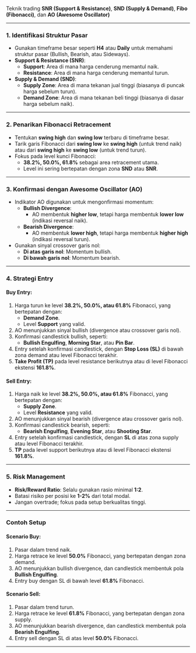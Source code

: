 Teknik trading **SNR (Support & Resistance)**, **SND (Supply & Demand)**, **Fibo (Fibonacci)**, dan **AO (Awesome Oscillator)** 

---

### **1. Identifikasi Struktur Pasar**
- Gunakan timeframe besar seperti **H4** atau **Daily** untuk memahami struktur pasar (Bullish, Bearish, atau Sideways).
- **Support & Resistance (SNR)**:
  - **Support**: Area di mana harga cenderung memantul naik.
  - **Resistance**: Area di mana harga cenderung memantul turun.
- **Supply & Demand (SND)**:
  - **Supply Zone**: Area di mana tekanan jual tinggi (biasanya di puncak harga sebelum turun).
  - **Demand Zone**: Area di mana tekanan beli tinggi (biasanya di dasar harga sebelum naik).

---

### **2. Penarikan Fibonacci Retracement**
- Tentukan **swing high** dan **swing low** terbaru di timeframe besar.
- Tarik garis Fibonacci dari **swing low** ke **swing high** (untuk trend naik) atau dari **swing high** ke **swing low** (untuk trend turun).
- Fokus pada level kunci Fibonacci:
  - **38.2%, 50.0%, 61.8%** sebagai area retracement utama.
  - Level ini sering bertepatan dengan zona **SND** atau **SNR**.

---

### **3. Konfirmasi dengan Awesome Oscillator (AO)**
- Indikator AO digunakan untuk mengonfirmasi momentum:
  - **Bullish Divergence**:
    - AO membentuk **higher low**, tetapi harga membentuk **lower low** (indikasi reversal naik).
  - **Bearish Divergence**:
    - AO membentuk **lower high**, tetapi harga membentuk **higher high** (indikasi reversal turun).
- Gunakan sinyal crossover garis nol:
  - **Di atas garis nol**: Momentum bullish.
  - **Di bawah garis nol**: Momentum bearish.

---

### **4. Strategi Entry**
#### **Buy Entry**:
1. Harga turun ke level **38.2%, 50.0%, atau 61.8%** Fibonacci, yang bertepatan dengan:
   - **Demand Zone**.
   - Level **Support** yang valid.
2. AO menunjukkan sinyal bullish (divergence atau crossover garis nol).
3. Konfirmasi candlestick bullish, seperti:
   - **Bullish Engulfing**, **Morning Star**, atau **Pin Bar**.
4. Entry setelah konfirmasi candlestick, dengan **Stop Loss (SL)** di bawah zona demand atau level Fibonacci terakhir.
5. **Take Profit (TP)** pada level resistance berikutnya atau di level Fibonacci ekstensi **161.8%**.

#### **Sell Entry**:
1. Harga naik ke level **38.2%, 50.0%, atau 61.8%** Fibonacci, yang bertepatan dengan:
   - **Supply Zone**.
   - Level **Resistance** yang valid.
2. AO menunjukkan sinyal bearish (divergence atau crossover garis nol).
3. Konfirmasi candlestick bearish, seperti:
   - **Bearish Engulfing**, **Evening Star**, atau **Shooting Star**.
4. Entry setelah konfirmasi candlestick, dengan **SL** di atas zona supply atau level Fibonacci terakhir.
5. **TP** pada level support berikutnya atau di level Fibonacci ekstensi **161.8%**.

---

### **5. Risk Management**
- **Risk/Reward Ratio**: Selalu gunakan rasio minimal **1:2**.
- Batasi risiko per posisi ke **1-2%** dari total modal.
- Jangan overtrade; fokus pada setup berkualitas tinggi.

---

### **Contoh Setup**
#### **Scenario Buy**:
1. Pasar dalam trend naik.
2. Harga retrace ke level **50.0%** Fibonacci, yang bertepatan dengan zona demand.
3. AO menunjukkan bullish divergence, dan candlestick membentuk pola **Bullish Engulfing**.
4. Entry buy dengan SL di bawah level **61.8%** Fibonacci.

#### **Scenario Sell**:
1. Pasar dalam trend turun.
2. Harga retrace ke level **61.8%** Fibonacci, yang bertepatan dengan zona supply.
3. AO menunjukkan bearish divergence, dan candlestick membentuk pola **Bearish Engulfing**.
4. Entry sell dengan SL di atas level **50.0%** Fibonacci.

---
